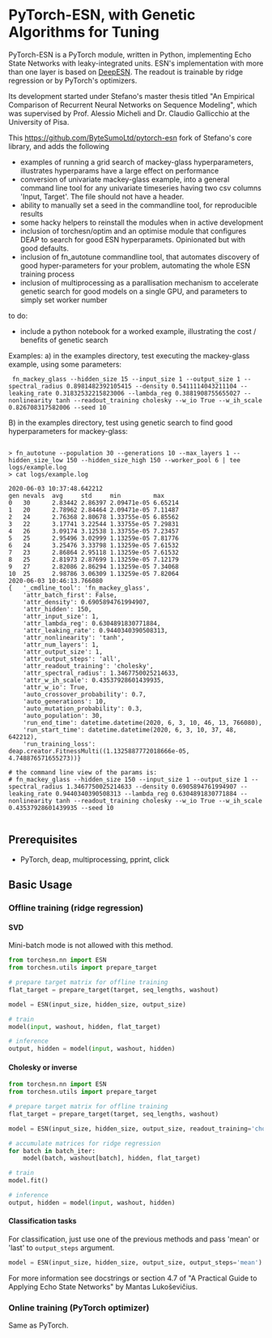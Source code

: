 # PyTorch-ESN, with Genetic Algorithms for Tuning

PyTorch-ESN is a PyTorch module, written in Python, implementing Echo State Networks with leaky-integrated units. ESN's implementation with more than one layer is based on [DeepESN](https://arxiv.org/abs/1712.04323). The readout is trainable by ridge regression or by PyTorch's optimizers.

Its development started under Stefano's master thesis titled "An Empirical Comparison of Recurrent Neural Networks on Sequence Modeling", which was supervised by Prof. Alessio Micheli and Dr. Claudio Gallicchio at the University of Pisa.

This https://github.com/ByteSumoLtd/pytorch-esn fork of Stefano's core library, and adds the following

- examples of running a grid search of mackey-glass hyperparameters, illustrates hyperparams have a large effect on performance
- conversion of univariate mackey-glass example, into a general command line tool for any univariate timeseries having two csv columns 'Input, Target'. The file should not have a header.
- ability to manually set a seed in the commandline tool, for reproducible results
- some hacky helpers to reinstall the modules when in active development
- inclusion of torchesn/optim and an optimise module that configures DEAP to search for good ESN hyperparamets. Opinionated but with good defaults.
- inclusion of fn_autotune commandline tool, that automates discovery of good hyper-parameters for your problem, automating the whole ESN training process
- inclusion of multiprocessing as a parallisation mechanism to accelerate genetic search for good models on a single GPU, and parameters to simply set worker number


to do:
- include a python notebook for a worked example, illustrating the cost / benefits of genetic search

Examples:
a) in the examples directory, test executing the mackey-glass example, using some parameters: 

<pre><code> fn_mackey_glass --hidden_size 15 --input_size 1 --output_size 1 --spectral_radius 0.8981482392105415 --density 0.5411114043211104 --leaking_rate 0.31832532215823006 --lambda_reg 0.3881908755655027 --nonlinearity tanh --readout_training cholesky --w_io True --w_ih_scale 0.826708317582006 --seed 10
</code></pre>

B) in the examples directory, test using genetic search to find good hyperparameters for mackey-glass:

<pre><code>
> fn_autotune --population 30 --generations 10 --max_layers 1 --hidden_size_low 150 --hidden_size_high 150 --worker_pool 6 | tee logs/example.log 
> cat logs/example.log

2020-06-03 10:37:48.642212
gen	nevals	avg    	std    	min        	max    
0  	30    	2.83442	2.86397	2.09471e-05	6.65214
1  	20    	2.78962	2.84464	2.09471e-05	7.11487
2  	24    	2.76368	2.80678	1.33755e-05	6.85562
3  	22    	3.17741	3.22544	1.33755e-05	7.29831
4  	26    	3.09174	3.12538	1.33755e-05	7.23457
5  	25    	2.95496	3.02999	1.13259e-05	7.81776
6  	24    	3.25476	3.33798	1.13259e-05	7.61532
7  	23    	2.86864	2.95118	1.13259e-05	7.61532
8  	25    	2.81973	2.87699	1.13259e-05	7.12179
9  	27    	2.82086	2.86294	1.13259e-05	7.34068
10 	25    	2.98786	3.06309	1.13259e-05	7.82064
2020-06-03 10:46:13.766080
{   '_cmdline_tool': 'fn_mackey_glass',
    'attr_batch_first': False,
    'attr_density': 0.6905894761994907,
    'attr_hidden': 150,
    'attr_input_size': 1,
    'attr_lambda_reg': 0.6304891830771884,
    'attr_leaking_rate': 0.9440340390508313,
    'attr_nonlinearity': 'tanh',
    'attr_num_layers': 1,
    'attr_output_size': 1,
    'attr_output_steps': 'all',
    'attr_readout_training': 'cholesky',
    'attr_spectral_radius': 1.3467750025214633,
    'attr_w_ih_scale': 0.43537928601439935,
    'attr_w_io': True,
    'auto_crossover_probability': 0.7,
    'auto_generations': 10,
    'auto_mutation_probability': 0.3,
    'auto_population': 30,
    'run_end_time': datetime.datetime(2020, 6, 3, 10, 46, 13, 766080),
    'run_start_time': datetime.datetime(2020, 6, 3, 10, 37, 48, 642212),
    'run_training_loss': deap.creator.FitnessMulti((1.1325887772018666e-05, 4.748876571655273))}

# the command line view of the params is:
# fn_mackey_glass --hidden_size 150 --input_size 1 --output_size 1 --spectral_radius 1.3467750025214633 --density 0.6905894761994907 --leaking_rate 0.9440340390508313 --lambda_reg 0.6304891830771884 --nonlinearity tanh --readout_training cholesky --w_io True --w_ih_scale 0.43537928601439935 --seed 10

</code></pre>





## Prerequisites

* PyTorch, deap, multiprocessing, pprint, click 

## Basic Usage

### Offline training (ridge regression)

#### SVD
Mini-batch mode is not allowed with this method.

```python
from torchesn.nn import ESN
from torchesn.utils import prepare_target

# prepare target matrix for offline training
flat_target = prepare_target(target, seq_lengths, washout)

model = ESN(input_size, hidden_size, output_size)

# train
model(input, washout, hidden, flat_target)

# inference
output, hidden = model(input, washout, hidden)
```

#### Cholesky or inverse
```python
from torchesn.nn import ESN
from torchesn.utils import prepare_target

# prepare target matrix for offline training
flat_target = prepare_target(target, seq_lengths, washout)

model = ESN(input_size, hidden_size, output_size, readout_training='cholesky')

# accumulate matrices for ridge regression
for batch in batch_iter:
    model(batch, washout[batch], hidden, flat_target)

# train
model.fit()

# inference
output, hidden = model(input, washout, hidden)
```

#### Classification tasks
For classification, just use one of the previous methods and pass 'mean' or
'last' to ```output_steps``` argument.

```python
model = ESN(input_size, hidden_size, output_size, output_steps='mean')
```

For more information see docstrings or section 4.7 of "A Practical Guide to Applying
Echo State Networks" by Mantas Lukoševičius.

### Online training (PyTorch optimizer)

Same as PyTorch.
